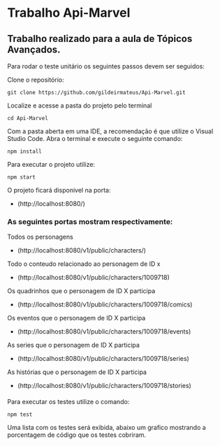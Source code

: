 <h1>Trabalho Api-Marvel</h1>

<h2>Trabalho realizado para a aula de Tópicos Avançados.</h2>

Para rodar o teste unitário os seguintes passos devem ser seguidos:

Clone o repositório:

    git clone https://github.com/gildeirmateus/Api-Marvel.git

Localize e acesse a pasta do projeto pelo terminal

    cd Api-Marvel

Com a pasta aberta em uma IDE, a recomendação é que utilize o Visual Studio Code. Abra o terminal e execute o seguinte comando:

    npm install

Para executar o projeto utilize:

    npm start

O projeto ficará disponivel na porta:

- (http://localhost:8080/)

    
<h3>As seguintes portas mostram respectivamente:</h3>

Todos os personagens

- (http://localhost:8080/v1/public/characters/)   

Todo o conteudo relacionado ao personagem de ID x
       
- (http://localhost:8080/v1/public/characters/1009718)

Os quadrinhos que o personagem de ID X participa
   
- (http://localhost:8080/v1/public/characters/1009718/comics)

Os eventos que o personagem de ID X participa

- (http://localhost:8080/v1/public/characters/1009718/events)    

As series que o personagem de ID X participa

- (http://localhost:8080/v1/public/characters/1009718/series)

As histórias que o personagem de ID X participa

- (http://localhost:8080/v1/public/characters/1009718/stories)
        

<h4></h4>Para executar os testes utilize o comando:

    npm test

Uma lista com os testes será exibida, abaixo um grafico mostrando a porcentagem de código que os testes cobriram.


    




